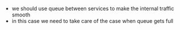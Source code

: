 * we should use queue between services to make the internal traffic smooth
* in this case we need to take care of the case when queue gets full
